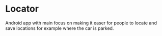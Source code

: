 # Locator
Android app with main focus on making it easer for people to locate and save locations for example where the car is parked.
